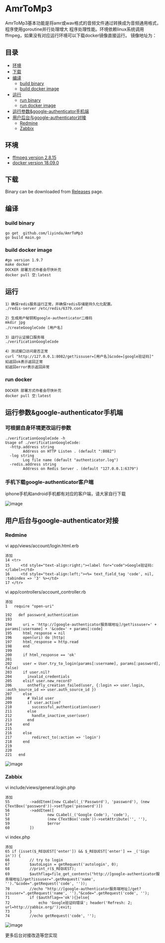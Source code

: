 # AmrToMp3

AmrToMp3基本功能是将amr或wav格式的音频文件通过转换成为音频通用格式，程序使用goroutine并行处理增大
程序处理性能。环境依赖linux系统调用ffmpeg，如果没有对应运行环境可以下载docker镜像直接运行。
镜像地址为：


## 目录
* [环境](#环境)
* [下载](#下载)
* [编译](#编译)
  * [build binary](#build-binary)
  * [build docker image](#build-docker-image)
* [运行](#运行)
  * [run binary](#run-binary)
  * [run docker image](#run-docker-image)
* [运行参数&google-authenticator手机端](#运行参数&google-authenticator手机端)
* [用户后台与google-authenticator对接](#户后台与google-authenticator对接)
  * [Redmine](#redmine)
  * [Zabbix](#zabbix)



## 环境

* [ffmpeg version 2.8.15](http://ffmpeg.org/)
* [docker version 18.09.0](http://www.docker.com/)


## 下载

Binary can be downloaded from [Releases](https://github.com/liyinda/AmrToMp3/releases) page.

## 编译

### build binary

``` shell
go get  github.com/liyinda/AmrToMp3
go build main.go
```
### build docker image
``` shell
#go version 1.9.7
make docker
DOCKER 部署方式作者会尽快补充
docker pull 空:latest
```

## 运行
``` shell
1）确保redis服务运行正常，并确保redis存储是持久化化配置。
./redis-server /etc/redis/6379.conf

2）生成用户秘钥和google-authenticator二维码
mkdir jpg
./createGoogleCode [用户名]

3）运行认证接口服务端
./verificationGoogleCode

4）测试接口访问是否正常
curl "http://127.0.0.1:8082/get?issuser=[用户名]&code=[google验证码]"
如返回ok表示返回正常
如返回error表示返回异常
```
### run docker
```
DOCKER 部署方式作者会尽快补充
docker pull 空:latest
```

## 运行参数&google-authenticator手机端

### 可根据自身环境更改运行参数
``` shell
./verificationGoogleCode -h
Usage of ./verificationGoogleCode:
  -http.address string
        Address on HTTP Listen . (default ":8082")
  -log string
        Log file name (default "authenticator.log")
  -redis.address string
        Address on Redis Server . (default "127.0.0.1:6379")

```

### 手机下载google-authenticator客户端
iphone手机和android手机都有对应的客户端，请大家自行下载

![image](https://github.com/liyinda/google-authenticator/blob/master/jpg/google-authenticator.jpg)


## 用户后台与google-authenticator对接

### Redmine
vi app/views/account/login.html.erb
``` shell 
添加
14 <tr>
15     <td style="text-align:right;"><label for="code">Google验证码:</label></td>
16     <td style="text-align:left;"><%= text_field_tag 'code', nil, :tabindex => '3' %></td>
17 </tr>

```

vi app/controllers/account_controller.rb
``` shell 
添加
1   require "open-uri"

192   def password_authentication
193 
194     uri = 'http://[google-authenticator服务端地址]/get?issuser=' + params[:username] + '&code=' + params[:code]
195     html_response = nil
196     open(uri) do |http|
197     html_response = http.read
198     end
199 
200     if html_response == 'ok'
201 
202     user = User.try_to_login(params[:username], params[:password], false)
203     if user.nil?
204       invalid_credentials
205     elsif user.new_record?
206       onthefly_creation_failed(user, {:login => user.login, :auth_source_id => user.auth_source_id })
207     else
208       # Valid user
209       if user.active?
210         successful_authentication(user)
211       else
212         handle_inactive_user(user)
213       end
214     end
215 
216     else
217         redirect_to(:action => 'login')
218     end
219 
220 
221   end

```

![image](https://github.com/liyinda/google-authenticator/blob/master/jpg/redmine.jpg)

### Zabbix
vi include/views/general.login.php
``` shell 
添加
55         ->addItem([new CLabel(_('Password'), 'password'), (new CTextBox('password'))->setType('password')])
56         ->addItem([
57                 new CLabel(_('Google Code'), 'code'),
58                 (new CTextBox('code'))->setAttribute('', ''),
59                 $error
60         ])

```

vi index.php 
``` shell 
添加
65 if (isset($_REQUEST['enter']) && $_REQUEST['enter'] == _('Sign in')) {
66         // try to login
67         $autoLogin = getRequest('autologin', 0);
68         //print_r($_REQUEST);
69         $authflag=file_get_contents("http://[google-authenticator服务端地址]/get?issuser=".getRequest('name', '')."&code=".getRequest('code', ''));
70         //echo "http://[google-authenticator服务端地址]/get?issuser=".getRequest('name', '')."&code=".getRequest('code', '');
71         if ($authflag=='ok'){}else{
72             echo 'Google验证码错误'; header('Refresh: 2; url=http://zabbix.org/');exit;
73         }
74         //echo getRequest('code', '');

```


![image](https://github.com/liyinda/google-authenticator/blob/master/jpg/zabbix.jpg)


更多后台对接改造等您实现
